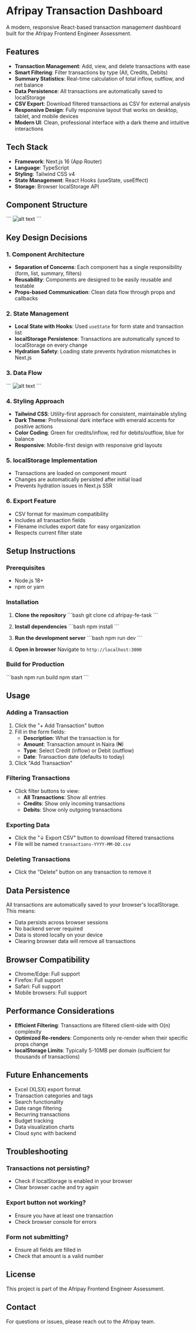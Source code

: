 # Afripay Transaction Dashboard

A modern, responsive React-based transaction management dashboard built for the Afripay Frontend Engineer Assessment.

## Features

- **Transaction Management**: Add, view, and delete transactions with ease
- **Smart Filtering**: Filter transactions by type (All, Credits, Debits)
- **Summary Statistics**: Real-time calculation of total inflow, outflow, and net balance
- **Data Persistence**: All transactions are automatically saved to localStorage
- **CSV Export**: Download filtered transactions as CSV for external analysis
- **Responsive Design**: Fully responsive layout that works on desktop, tablet, and mobile devices
- **Modern UI**: Clean, professional interface with a dark theme and intuitive interactions

## Tech Stack

- **Framework**: Next.js 16 (App Router)
- **Language**: TypeScript
- **Styling**: Tailwind CSS v4
- **State Management**: React Hooks (useState, useEffect)
- **Storage**: Browser localStorage API

## Component Structure

\`\`\`
![alt text](image.png)
\`\`\`

## Key Design Decisions

### 1. **Component Architecture**
- **Separation of Concerns**: Each component has a single responsibility (form, list, summary, filters)
- **Reusability**: Components are designed to be easily reusable and testable
- **Props-based Communication**: Clean data flow through props and callbacks

### 2. **State Management**
- **Local State with Hooks**: Used `useState` for form state and transaction list
- **localStorage Persistence**: Transactions are automatically synced to localStorage on every change
- **Hydration Safety**: Loading state prevents hydration mismatches in Next.js

### 3. **Data Flow**
\`\`\`
![alt text](image-1.png)
\`\`\`

### 4. **Styling Approach**
- **Tailwind CSS**: Utility-first approach for consistent, maintainable styling
- **Dark Theme**: Professional dark interface with emerald accents for positive actions
- **Color Coding**: Green for credits/inflow, red for debits/outflow, blue for balance
- **Responsive**: Mobile-first design with responsive grid layouts

### 5. **localStorage Implementation**
- Transactions are loaded on component mount
- Changes are automatically persisted after initial load
- Prevents hydration issues in Next.js SSR

### 6. **Export Feature**
- CSV format for maximum compatibility
- Includes all transaction fields
- Filename includes export date for easy organization
- Respects current filter state

## Setup Instructions

### Prerequisites
- Node.js 18+ 
- npm or yarn

### Installation

1. **Clone the repository**
   \`\`\`bash
   git clone <repository-url>
   cd afripay-fe-task
   \`\`\`

2. **Install dependencies**
   \`\`\`bash
   npm install
   \`\`\`

3. **Run the development server**
   \`\`\`bash
   npm run dev
   \`\`\`

4. **Open in browser**
   Navigate to `http://localhost:3000`

### Build for Production

\`\`\`bash
npm run build
npm start
\`\`\`

## Usage

### Adding a Transaction
1. Click the "+ Add Transaction" button
2. Fill in the form fields:
   - **Description**: What the transaction is for
   - **Amount**: Transaction amount in Naira (₦)
   - **Type**: Select Credit (inflow) or Debit (outflow)
   - **Date**: Transaction date (defaults to today)
3. Click "Add Transaction"

### Filtering Transactions
- Click filter buttons to view:
  - **All Transactions**: Show all entries
  - **Credits**: Show only incoming transactions
  - **Debits**: Show only outgoing transactions

### Exporting Data
- Click the "↓ Export CSV" button to download filtered transactions
- File will be named `transactions-YYYY-MM-DD.csv`

### Deleting Transactions
- Click the "Delete" button on any transaction to remove it

## Data Persistence

All transactions are automatically saved to your browser's localStorage. This means:
- Data persists across browser sessions
- No backend server required
- Data is stored locally on your device
- Clearing browser data will remove all transactions

## Browser Compatibility

- Chrome/Edge: Full support
- Firefox: Full support
- Safari: Full support
- Mobile browsers: Full support

## Performance Considerations

- **Efficient Filtering**: Transactions are filtered client-side with O(n) complexity
- **Optimized Re-renders**: Components only re-render when their specific props change
- **localStorage Limits**: Typically 5-10MB per domain (sufficient for thousands of transactions)

## Future Enhancements

- Excel (XLSX) export format
- Transaction categories and tags
- Search functionality
- Date range filtering
- Recurring transactions
- Budget tracking
- Data visualization charts
- Cloud sync with backend

## Troubleshooting

### Transactions not persisting?
- Check if localStorage is enabled in your browser
- Clear browser cache and try again

### Export button not working?
- Ensure you have at least one transaction
- Check browser console for errors

### Form not submitting?
- Ensure all fields are filled in
- Check that amount is a valid number

## License

This project is part of the Afripay Frontend Engineer Assessment.

## Contact

For questions or issues, please reach out to the Afripay team.
